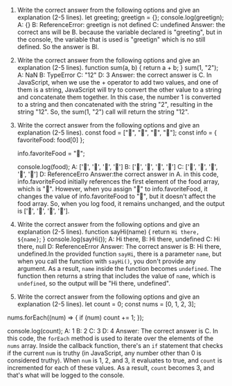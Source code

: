 1. Write the correct answer from the following options and give an explanation (2-5 lines).
    let greeting;
    greetign = {};
    console.log(greetign);
    A: {}
    B: ReferenceError: greetign is not defined
    C: undefined
Answer:  the correct ans will be B. because the variable declared is "greeting", but in the console, the variable that is used is "greetign" which is no still defined. So the answer is Bl.

2. Write the correct answer from the following options and give an explanation (2-5 lines).
        function sum(a, b) {
        return a + b;
        }
        sum(1, "2");
        A: NaN
        B: TypeError
        C: "12"
        D: 3
Answer: the correct answer is C. In JavaScript, when we use the + operator to add two values, and one of them is a string, JavaScript will try to convert the other value to a string and concatenate them together. In this case, the number 1 is converted to a string and then concatenated with the string "2", resulting in the string "12". So, the sum(1, "2") call will return the string "12".

3. Write the correct answer from the following options and give an explanation (2-5 lines).
    const food = ["🍕", "🍫", "🥑", "🍔"];
    const info = { favoriteFood: food[0] };

    info.favoriteFood = "🍝";

    console.log(food);
    A: ['🍕', '🍫', '🥑', '🍔']
    B: ['🍝', '🍫', '🥑', '🍔']
    C: ['🍝', '🍕', '🍫', '🥑', '🍔']
    D: ReferenceErro
Answer:the correct answer in A. in this code, info.favoriteFood initially references the first element of the food array, which is "🍕". However, when you assign "🍝" to info.favoriteFood, it changes the value of info.favoriteFood to "🍝", but it doesn't affect the food array. So, when you log food, it remains unchanged, and the output is ['🍕', '🍫', '🥑', '🍔'].

4. Write the correct answer from the following options and give an explanation (2-5 lines).
    function sayHi(name) {
    return `Hi there, ${name}`;
    }
    console.log(sayHi());
    A: Hi there,
    B: Hi there, undefined
    C: Hi there, null
    D: ReferenceError
Answer: The correct answer is B: Hi there, undefined.In the provided function `sayHi`, there is a parameter `name`, but when you call the function with `sayHi()`, you don't provide any argument. As a result, `name` inside the function becomes `undefined`. The function then returns a string that includes the value of `name`, which is `undefined`, so the output will be "Hi there, undefined".

5. Write the correct answer from the following options and give an explanation (2-5 lines).
let count = 0;
const nums = [0, 1, 2, 3];

nums.forEach((num) => {
  if (num) count += 1;
});

console.log(count);
A: 1
B: 2
C: 3
D: 4
Answer: The correct answer is C. In this code, the `forEach` method is used to iterate over the elements of the `nums` array. Inside the callback function, there's an `if` statement that checks if the current `num` is truthy (in JavaScript, any number other than 0 is considered truthy). When `num` is 1, 2, and 3, it evaluates to true, and `count` is incremented for each of these values. As a result, `count` becomes 3, and that's what will be logged to the console.
